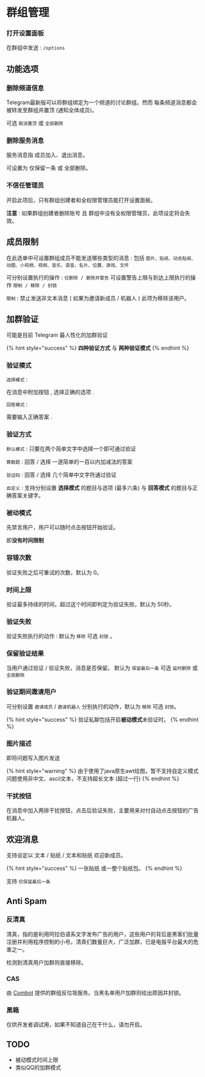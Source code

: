 # 群组管理

### 打开设置面板

在群组中发送 : `/options`

## 功能选项

### 删除频道信息

Telegram最新版可以将群组绑定为一个频道的讨论群组。然而 每条频道消息都会被转发至群组并置顶 \(通知全体成员\)。

可选 `取消置顶` 或 `全部删除`

### 删除服务消息

服务消息指 成员加入、退出消息。

可设置为 仅保留一条 或 全部删除。

### 不信任管理员

开启此项后，只有群组创建者和全权限管理员能打开设置面板。

**注意** : 如果群组创建者删除账号 且 群组中没有全权限管理员，此项设定将会失效。

## 成员限制

在此选单中可设置群组成员不能发送哪些类型的消息 : 包括 `图片、贴纸、动态贴纸、动图、小视频、视频、音乐、语音、名片、位置、游戏、文件`

可分别设置执行的操作 : `仅删除 / 删除并警告` 可设置警告上限与到达上限执行的操作 `限制 / 移除 / 封锁`

`限制` : 禁止发送非文本消息 \( 如果为邀请新成员 / 机器人 \) 此项为移除该用户。

## 加群验证

可能是目前 Telegram 最人性化的加群验证

{% hint style="success" %}
**四种验证方式** 与 **两种验证模式**
{% endhint %}

### 验证模式

`选择模式` :

在消息中附加按钮 , 选择正确的选项 .

`回答模式` :

需要输入正确答案 .

### 验证方式

`默认模式` : 只要在两个简单文字中选择一个即可通过验证

`算数题` : 回答 / 选择 一道简单的一百以内加减法的答案

`验证码` : 回答 / 选择 几个简单中文字符通过验证

`自定义` : 支持分别设置 **选择模式** 的题目与选项 \(最多六条\) 与 **回答模式** 的题目与正确答案关键字。

### 被动模式

先禁言用户，用户可以随时点击按钮开始验证。

即**没有时间限制**

### 容错次数

验证失败之后可重试的次数，默认为 0。

### 时间上限

验证最多持续的时间，超过这个时间即判定为验证失败，默认为 50秒。

### 验证失败

验证失败执行的动作 : 默认为 `移除` 可选 `封锁` 。

### 保留验证结果

当用户通过验证 / 验证失败，消息是否保留。 默认为 `保留最后一条` 可选 `延时删除` 或 `全部删除`

### 验证期间邀请用户

可分别设置 `邀请成员` / `邀请机器人` 分别执行的动作，默认为 `移除` 可选 `封锁`。

{% hint style="success" %}
验证私聊包括开启**被动模式**未验证时。
{% endhint %}

### 图片描述

即将问题写入图片发送

{% hint style="warning" %}
由于使用了java原生awt绘图，暂不支持自定义模式问题使用非中文、ascii文本，不支持超长文本 \(超过一行\)
{% endhint %}

### 干扰按钮

在消息中加入两排干扰按钮，点击后验证失败，主要用来对付自动点击按钮的广告机器人。

## 欢迎消息

支持设定以 文本 / 贴纸 / 文本和贴纸 欢迎新成员。

{% hint style="success" %}
一张贴纸 或一整个贴纸包。
{% endhint %}

支持 `仅保留最后一条`

## Anti Spam

### 反清真

清真，指的是利用阿拉伯语系文字发布广告的用户，这些用户的背后是黑客们批量注册并利用程序控制的小号。清真们数量巨大，广泛加群，已是电报平台最大的危害之一。

检测到清真用户加群则直接移除。

### CAS

由 [Combot](https://combot.org/) 提供的群组反垃圾服务。当黑名单用户加群则给出原因并封锁。

### 黑箱

仅供开发者调试用，如果不知道自己在干什么，请勿开启。

## TODO

* 被动模式时间上限
* 类似QQ的加群模式